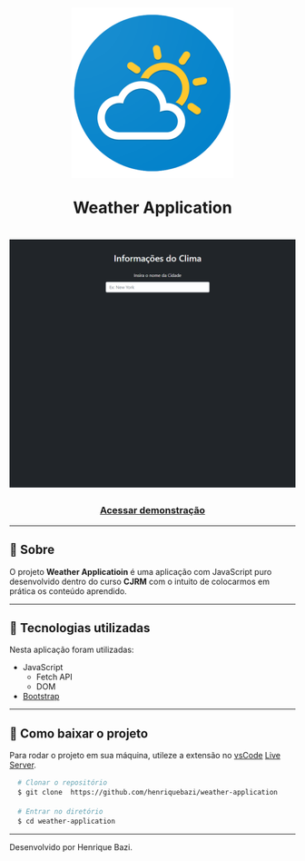 <h1 align="center">
  <img src="./src/weather.png">
  <p>Weather Application</p>
</h1>

<h1 align="center">
  <img src="./src/weather.gif">
</h1>

<h3 align="center">
  <a href="https://weather-application-brown.vercel.app/">Acessar demonstração</a>
</h3>

---

## 📝 Sobre 

O projeto **Weather Applicatioin** é uma aplicação com JavaScript puro desenvolvido dentro do curso **CJRM** com o intuito de colocarmos em prática  os conteúdo aprendido.

---

## 🚀 Tecnologias utilizadas

Nesta aplicação foram utilizadas:

- JavaScript
  - Fetch API
  - DOM
- [Bootstrap](https://getbootstrap.com/)

---

## 📂 Como baixar o projeto

Para rodar o projeto em sua máquina, utileze a extensão no [vsCode](https://code.visualstudio.com/) [Live Server](https://marketplace.visualstudio.com/items?itemName=ritwickdey.LiveServer).

```bash
  # Clonar o repositório
  $ git clone  https://github.com/henriquebazi/weather-application

  # Entrar no diretório
  $ cd weather-application
```
---

Desenvolvido por Henrique Bazi.
